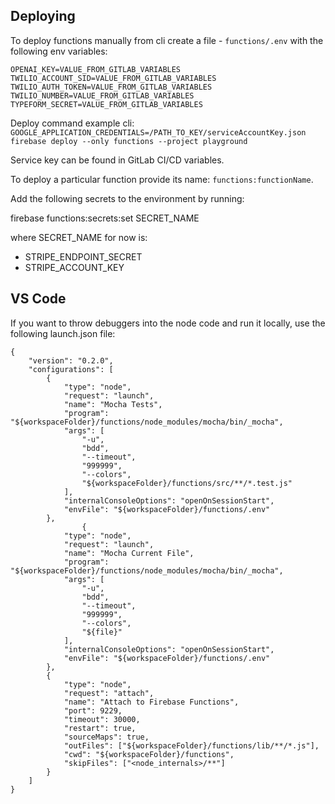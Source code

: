 ## Deploying

To deploy functions manually from cli create a file - `functions/.env` with the following env variables:

```
OPENAI_KEY=VALUE_FROM_GITLAB_VARIABLES
TWILIO_ACCOUNT_SID=VALUE_FROM_GITLAB_VARIABLES
TWILIO_AUTH_TOKEN=VALUE_FROM_GITLAB_VARIABLES
TWILIO_NUMBER=VALUE_FROM_GITLAB_VARIABLES
TYPEFORM_SECRET=VALUE_FROM_GITLAB_VARIABLES
```

Deploy command example cli:
`GOOGLE_APPLICATION_CREDENTIALS=/PATH_TO_KEY/serviceAccountKey.json firebase deploy --only functions --project playground`

Service key can be found in GitLab CI/CD variables.

To deploy a particular function provide its name: `functions:functionName`.

Add the following secrets to the environment by running:

firebase functions:secrets:set SECRET_NAME

where SECRET_NAME for now is:

-   STRIPE_ENDPOINT_SECRET
-   STRIPE_ACCOUNT_KEY

## VS Code

If you want to throw debuggers into the node code and run it locally, use the following launch.json file:

```
{
    "version": "0.2.0",
    "configurations": [
        {
            "type": "node",
            "request": "launch",
            "name": "Mocha Tests",
            "program": "${workspaceFolder}/functions/node_modules/mocha/bin/_mocha",
            "args": [
                "-u",
                "bdd",
                "--timeout",
                "999999",
                "--colors",
                "${workspaceFolder}/functions/src/**/*.test.js"
            ],
            "internalConsoleOptions": "openOnSessionStart",
            "envFile": "${workspaceFolder}/functions/.env"
        },
                {
            "type": "node",
            "request": "launch",
            "name": "Mocha Current File",
            "program": "${workspaceFolder}/functions/node_modules/mocha/bin/_mocha",
            "args": [
                "-u",
                "bdd",
                "--timeout",
                "999999",
                "--colors",
                "${file}"
            ],
            "internalConsoleOptions": "openOnSessionStart",
            "envFile": "${workspaceFolder}/functions/.env"
        },
        {
            "type": "node",
            "request": "attach",
            "name": "Attach to Firebase Functions",
            "port": 9229,
            "timeout": 30000,
            "restart": true,
            "sourceMaps": true,
            "outFiles": ["${workspaceFolder}/functions/lib/**/*.js"],
            "cwd": "${workspaceFolder}/functions",
            "skipFiles": ["<node_internals>/**"]
        }
    ]
}
```
